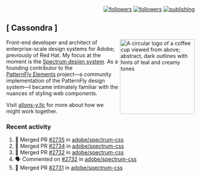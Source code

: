 <p align="right"><a rel="me" href="https://front-end.social/@castastrophe">
    <img alt="followers" title="Follow me on Mastodon" src="https://img.shields.io/mastodon/follow/109297102751309835?domain=https%3A%2F%2Ffront-end.social&label=Follow&logo=mastodon&logoColor=white&style=for-the-badge&labelColor=008080&color=006969"/></a>
  <a href="https://codepen.io/castastrophe/">
    <img alt="followers" title="Follow me on CodePen" src="https://img.shields.io/badge/23-1?color=640464&labelColor=7c007c&style=for-the-badge&logo=codepen&label=Follow"/></a>
<a href="https://castastrophe.medium.com/">
    <img alt="publishing" title="View articles on Medium" src="https://img.shields.io/badge/107-1?color=666&labelColor=444&label=subscribe&logo=medium&logoColor=white&style=for-the-badge"/></a>
</p>

## [&nbsp;Cassondra&nbsp;]

<img align="right" src="https://github-production-user-asset-6210df.s3.amazonaws.com/1840295/253016758-ba468774-1cd3-42c2-8f43-947b5eeb5edf.png" height="200" alt="A circular logo of a coffee cup viewed from above; abstract, dark outlines with hints of teal and creamy tones">

Front-end developer and architect of enterprise-scale design systems for Adobe; previously of Red Hat. My focus at the moment is the [Spectrum design system](https://github.com/adobe/spectrum-css). As a founding contributor to the [PatternFly&nbsp;Elements](https://github.com/patternfly/patternfly-elements) project&mdash;a community implementation of the PatternFly design system&mdash;I became intimately familiar with the nuances of styling web components.

Visit [allons-y.llc](http://allons-y.llc/) for more about how we might work together.

### Recent activity

<!--START_SECTION:activity-->
1. 🎉 Merged PR [#2735](https://github.com/adobe/spectrum-css/pull/2735) in [adobe/spectrum-css](https://github.com/adobe/spectrum-css)
2. 🎉 Merged PR [#2734](https://github.com/adobe/spectrum-css/pull/2734) in [adobe/spectrum-css](https://github.com/adobe/spectrum-css)
3. 🎉 Merged PR [#2732](https://github.com/adobe/spectrum-css/pull/2732) in [adobe/spectrum-css](https://github.com/adobe/spectrum-css)
4. 🗣 Commented on [#2732](https://github.com/adobe/spectrum-css/pull/2732#issuecomment-2099146378) in [adobe/spectrum-css](https://github.com/adobe/spectrum-css)
5. 🎉 Merged PR [#2731](https://github.com/adobe/spectrum-css/pull/2731) in [adobe/spectrum-css](https://github.com/adobe/spectrum-css)
<!--END_SECTION:activity-->
